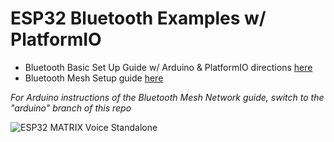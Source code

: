 # ESP32 Bluetooth Examples w/ PlatformIO
- Bluetooth Basic Set Up Guide w/ Arduino & PlatformIO directions [here](https://www.hackster.io/matrix-labs/get-started-with-bluetooth-on-matrix-voice-esp32-d7a648)
- Bluetooth Mesh Setup guide [here](https://www.hackster.io/matrix-labs/create-a-bluetooth-mesh-of-matrix-voices-3748ba)

*For Arduino instructions of the Bluetooth Mesh Network guide, switch to the "arduino" branch of this repo*

![ESP32 MATRIX Voice Standalone](https://github.com/matrix-io/esp32-arduino-ota/blob/master/esp32-2.gif)
